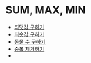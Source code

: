 # SUM, MAX, MIN

*  [최댓값 구하기](https://github.com/kcloud721/TIL/blob/master/algorithms/SQL/59415-%EC%B5%9C%EB%8C%93%EA%B0%92%EA%B5%AC%ED%95%98%EA%B8%B0.md)
*  [최솟값 구하기](https://github.com/kcloud721/TIL/blob/master/algorithms/SQL/59038-%EC%B5%9C%EC%86%9F%EA%B0%92%EA%B5%AC%ED%95%98%EA%B8%B0.md)
*  [동물 수 구하기](https://github.com/kcloud721/TIL/blob/master/algorithms/SQL/59406-%EB%8F%99%EB%AC%BC%20%EC%88%98%20%EA%B5%AC%ED%95%98%EA%B8%B0.md)
*  [중복 제거하기](https://github.com/kcloud721/TIL/blob/master/algorithms/SQL/59408-%EC%A4%91%EB%B3%B5%20%EC%A0%9C%EA%B1%B0%ED%95%98%EA%B8%B0.md)
*  

